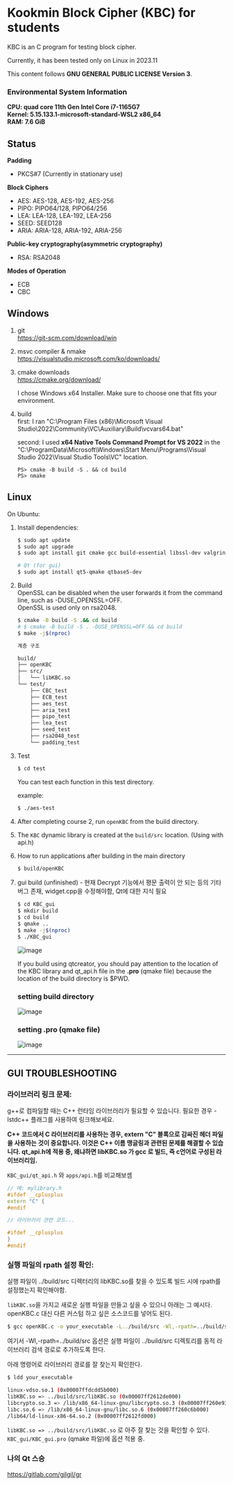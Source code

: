 # Kookmin Block Cipher (KBC) for students
KBC is an C program for testing block cipher.

Currently, it has been tested only on Linux in 2023.11

This content follows **GNU GENERAL PUBLIC LICENSE Version 3**.

### Environmental System Information
**CPU: quad core 11th Gen Intel Core i7-1165G7**\
**Kernel: 5.15.133.1-microsoft-standard-WSL2 x86_64**\
**RAM: 7.6 GiB**
## Status

**Padding**
- PKCS#7 (Currently in stationary use)

**Block Ciphers**
- AES:  AES-128, AES-192, AES-256
- PIPO: PIPO64/128, PIPO64/256
- LEA:  LEA-128, LEA-192, LEA-256
- SEED: SEED128
- ARIA: ARIA-128, ARIA-192, ARIA-256

**Public-key cryptography(asymmetric cryptography)**
- RSA: RSA2048

**Modes of Operation**
- ECB
- CBC
## Windows
1. git  
   https://git-scm.com/download/win
   
2. msvc compiler & nmake  
   https://visualstudio.microsoft.com/ko/downloads/  
   
3. cmake downloads  
    https://cmake.org/download/

    <!--![image](https://github.com/cryptogus/Kookmin-Block-Cipher/assets/60291830/32ba3154-f3ea-4250-aef7-a955ad36e43c)-->
   I chose Windows x64 Installer. Make sure to choose one that fits your environment.

4. build  
   first: I ran "C:\Program Files (x86)\Microsoft Visual Studio\2022\Community\VC\Auxiliary\Build\vcvars64.bat"
   
   second: I used **x64 Native Tools Command Prompt for VS 2022** in the "C:\ProgramData\Microsoft\Windows\Start Menu\Programs\Visual Studio 2022\Visual Studio Tools\VC" location.
   ```shell
   PS> cmake -B build -S . && cd build
   PS> nmake
   ```
## Linux

On Ubuntu:

1. Install dependencies:
    
    ```bash
    $ sudo apt update
    $ sudo apt upgrade
    $ sudo apt install git cmake gcc build-essential libssl-dev valgrind
    
    # Qt (for gui)
    $ sudo apt install qt5-qmake qtbase5-dev
    ```

2. Build  
    OpenSSL can be disabled when the user forwards it from the command line, such as -DUSE_OPENSSL=OFF.  
    OpenSSL is used only on rsa2048.
    ```bash
    $ cmake -B build -S .&& cd build
    # $ cmake -B build -S . -DUSE_OPENSSL=OFF && cd build
    $ make -j$(nproc)
    ```
    ```bash
    계층 구조
    
    build/
    ├── openKBC
    ├── src/
    │   └── libKBC.so
    └── test/
        ├── CBC_test
        ├── ECB_test
        ├── aes_test
        ├── aria_test
        ├── pipo_test
        ├── lea_test
        ├── seed_test
        ├── rsa2048_test
        └── padding_test
    ```

3. Test
    ```bash
    $ cd test
    ```
    You can test each function in this test directory.  

    example:
    ```bash
    $ ./aes-test
    ```

4. After completing course 2, run `openKBC` from the build directory.

5. The `KBC` dynamic library is created at the `build/src` location. (Using with api.h)

6. How to run applications after building in the main directory
    ```bash
    $ build/openKBC
    ```
7. gui build (unfinished) - 현재 Decrypt 기능에서 평문 출력이 안 되는 등의 기타 버그 존재, widget.cpp을 수정해야함, Qt에 대한 지식 필요
    ```bash
    $ cd KBC_gui
    $ mkdir build
    $ cd build
    $ qmake ..
    $ make -j$(nproc)
    $ ./KBC_gui
    ```

    <!-- ![image](https://github.com/cryptogus/Kookmin-Block-Cipher/assets/60291830/f247afd6-a1d5-4144-95c9-ad59ec7503d7) -->
    ![image](https://github.com/cryptogus/Kookmin-Block-Cipher/assets/60291830/270e46c1-a1f0-4883-8276-0abf07235dd7)

    If you build using qtcreator, you should pay attention to the location of the KBC library and qt_api.h file in the **.pro** (qmake file) because the location of the build directory is $PWD.

    ### setting build directory
    ![image](https://github.com/cryptogus/Kookmin-Block-Cipher/assets/60291830/846e10b7-abfa-43b6-887e-cef07fe74369)  
    ### setting .pro (qmake file)  
    ![image](https://github.com/cryptogus/Kookmin-Block-Cipher/assets/60291830/eaf4f252-0129-4e84-9b9a-876f4e8c2115)  

---

## GUI TROUBLESHOOTING

### 라이브러리 링크 문제:

g++로 컴파일할 때는 C++ 런타임 라이브러리가 필요할 수 있습니다. 필요한 경우 -lstdc++ 플래그를 사용하여 링크해보세요.

**C++ 코드에서 C 라이브러리를 사용하는 경우, extern "C" 블록으로 감싸진 헤더 파일을 사용하는 것이 중요합니다. 이것은 C++ 이름 맹글링과 관련된 문제를 해결할 수 있습니다. qt_api.h에 적용 중, 왜냐하면 libKBC.so 가 gcc 로 빌드, 즉 c언어로 구성된 라이브러리임.**   

`KBC_gui/qt_api.h` 와 `apps/api.h`를 비교해보셈
```cpp
// 예: mylibrary.h
#ifdef __cplusplus
extern "C" {
#endif

// 라이브러리 관련 코드...

#ifdef __cplusplus
}
#endif
```


### 실행 파일의 rpath 설정 확인:

실행 파일이 ../build/src 디렉터리의 libKBC.so를 찾을 수 있도록 빌드 시에 rpath를 설정했는지 확인해야함.

`libKBC.so`을 가지고 새로운 실행 파일을 만들고 싶을 수 있으니 아래는 그 예시다. openKBC.c 대신 다른 커스텀 하고 싶은 소스코드를 넣어도 된다.
```bash
$ gcc openKBC.c -o your_executable -L../build/src -Wl,-rpath=../build/src -lKBC -lcrypto
```
여기서 -Wl,-rpath=../build/src 옵션은 실행 파일이 ../build/src 디렉토리를 동적 라이브러리 검색 경로로 추가하도록 한다.

아래 명령어로 라이브러리 경로를 잘 찾는지 확인한다.
```bash
$ ldd your_executable

linux-vdso.so.1 (0x00007ffdcdd5b000)
libKBC.so => ../build/src/libKBC.so (0x00007ff2612de000)
libcrypto.so.3 => /lib/x86_64-linux-gnu/libcrypto.so.3 (0x00007ff260e93000)
libc.so.6 => /lib/x86_64-linux-gnu/libc.so.6 (0x00007ff260c6b000)
/lib64/ld-linux-x86-64.so.2 (0x00007ff2612fd000)
```
`libKBC.so => ../build/src/libKBC.so` 로 아주 잘 찾는 것을 확인할 수 있다.  
`KBC_gui/KBC_gui.pro` (qmake 파일)에 옵션 적용 중.  

### 나의 Qt 스승  
https://gitlab.com/gilgil/gr
